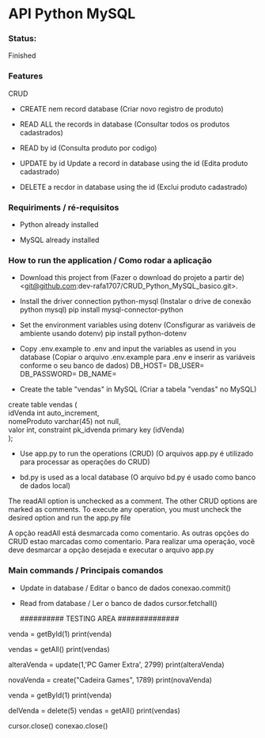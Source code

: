 # API Python MySQL


### Status:
Finished


### Features
CRUD

* CREATE nem record database
(Criar novo registro de produto)

* READ ALL  the records in database
(Consultar todos os produtos cadastrados)

* READ by id
(Consulta produto por codigo)

* UPDATE by id  Update a record in database using the id
(Edita produto cadastrado)

* DELETE a recdor in database using the id
(Exclui produto cadastrado)


### Requiriments / ré-requisitos
* Python already installed

* MySQL already installed


### How to run the application / Como rodar a aplicação

* Download this project from
(Fazer o download do projeto a partir de)
<git@github.com:dev-rafa1707/CRUD_Python_MySQL_basico.git>.

* Install the driver connection python-mysql
(Instalar o drive de conexão python mysql)
pip install mysql-connector-python

* Set the environment variables using dotenv
(Consfigurar as variáveis de ambiente usando dotenv)
pip install python-dotenv

* Copy .env.example to .env and input the variables as usend in you database
(Copiar o arquivo .env.example para .env e inserir as variáveis conforme o seu banco de dados)
DB_HOST=
DB_USER=
DB_PASSWORD=
DB_NAME=

* Create the table "vendas" in MySQL
(Criar a tabela "vendas" no MySQL)

create table vendas (  
	idVenda int auto_increment,  
    nomeProduto varchar(45) not null,  
    valor int,
    constraint pk_idvenda primary key (idVenda)  
);


* Use app.py to run the operations (CRUD)
(O arquivos app.py é utilizado para processar as operações do CRUD)

* bd.py is used as a local database
(O arquivo bd.py é usado como banco de dados local)

The readAll option is unchecked as a comment. The other CRUD options are marked as comments. To execute any operation, you must uncheck the desired option and run the app.py file

A opção readAll está desmarcada como comentario. As outras opções do CRUD estao marcadas como comentario. Para realizar uma operação, você deve desmarcar a opção desejada e executar o arquivo app.py


### Main commands / Principais comandos
* Update in database / Editar o banco de dados
conexao.commit()

* Read from database / Ler o banco de dados
cursor.fetchall()



  ########## TESTING AREA ##############



venda = getById(1)
print(venda)

vendas = getAll()
print(vendas)


alteraVenda = update(1,'PC Gamer Extra', 2799)
print(alteraVenda)


novaVenda = create("Cadeira Games", 1789)
print(novaVenda)



venda = getById(1)
print(venda)

delVenda = delete(5)
vendas = getAll()
print(vendas)

cursor.close()
conexao.close()